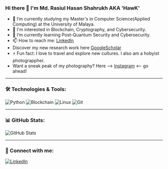 ### Hi there 👋 I'm Md. Rasiul Hasan Shahrukh AKA 'HawK'

- 🔭 I’m currently studying my Master's in Computer Science(Applied Computing) at the University of Malaya.
- 🌱 I'm interested in Blockchain, Cryptography, and Cybersecurity.
- 📖 I’m currently learning Post-Quantum Security and Cybersecurity.
- 📫 How to reach me: [LinkedIn](https://www.linkedin.com/in/rhshawk007/)
- Discover my new research work here [GoogleScholar](https://scholar.google.com/citations?user=GyqIKmcAAAAJ&hl=en&authuser=1)
- ⚡ Fun fact: I love to travel and explore new cultures. I also am a hobyist photograppher.
- Want a sneak peak of my photography? Here --> [Instagram](https://www.instagram.com/acheron_kryptos/) <-- go ahead! 

---

### 🛠️ Technologies & Tools:
![Python](https://img.shields.io/badge/-Python-333333?style=flat&logo=python)
![Blockchain](https://img.shields.io/badge/-Blockchain-333333?style=flat&logo=ethereum)
![Linux](https://img.shields.io/badge/-Linux-333333?style=flat&logo=linux)
![Git](https://img.shields.io/badge/-Git-333333?style=flat&logo=git)


---

### 📊 GitHub Stats:
![GitHub Stats](https://github-readme-stats.vercel.app/api?username=your-github-username&show_icons=true&theme=transparent)

---

### 🚀 Connect with me:
[![LinkedIn](https://img.shields.io/badge/-LinkedIn-0077B5?style=flat&logo=LinkedIn&logoColor=white)](your-linkedin-link)


